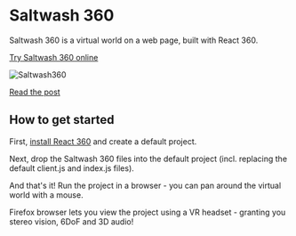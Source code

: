 # Saltwash 360

Saltwash 360 is a virtual world on a web page, built with React 360.

[Try Saltwash 360 online](https://rdmilligan.github.io/saltwash-360/)

![Saltwash360](https://rdmilligan.files.wordpress.com/2019/01/React360_Room.png "Saltwash 360")

[Read the post](https://rdmilligan.wordpress.com/2019/01/09/react-360-movement/)

## How to get started

First, [install React 360](https://facebook.github.io/react-360/docs/setup.html) and create a default project.

Next, drop the Saltwash 360 files into the default project (incl. replacing the default client.js and index.js files).

And that's it! Run the project in a browser - you can pan around the virtual world with a mouse. 

Firefox browser lets you view the project using a VR headset - granting you stereo vision, 6DoF and 3D audio!
